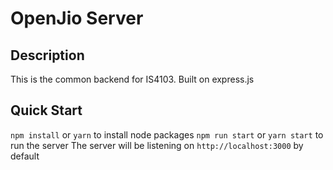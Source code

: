 # OpenJio Server
## Description
This is the common backend for IS4103.
Built on express.js 

## Quick Start
`npm install` or `yarn` to install node packages
`npm run start` or `yarn start` to run the server
The server will be listening on `http://localhost:3000` by default